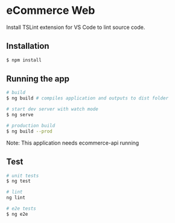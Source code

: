 # eCommerce Web

Install TSLint extension for VS Code to lint source code.

## Installation

```bash
$ npm install
```

## Running the app

```bash
# build
$ ng build # compiles application and outputs to dist folder

# start dev server with watch mode
$ ng serve

# production build
$ ng build --prod
```
Note: This application needs ecommerce-api running
## Test

```bash
# unit tests
$ ng test

# lint
ng lint

# e2e tests
$ ng e2e
```
